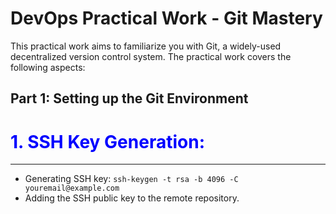 # DevOps Practical Work - Git Mastery
This practical work aims to familiarize you with Git, a widely-used decentralized version control system. The practical work covers the following aspects:
## Part 1: Setting up the Git Environment
# <span style="color:blue;">1. SSH Key Generation:</span>
- - - 
   - Generating SSH key: `ssh-keygen -t rsa -b 4096 -C youremail@example.com`
   - Adding the SSH public key to the remote repository.


